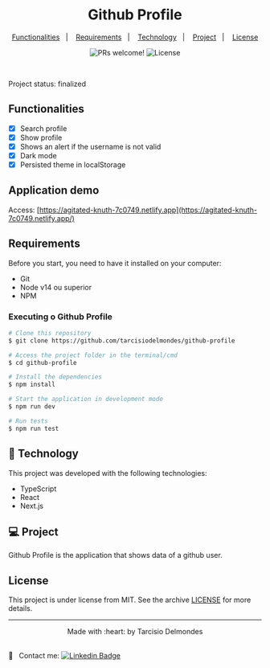 <h1 align="center">
  Github Profile
</h1>

<p align="center">
<a href="#functionalities">Functionalities</a>&nbsp;&nbsp;&nbsp;|&nbsp;&nbsp;&nbsp;
<a href="#requirements">Requirements</a>&nbsp;&nbsp;&nbsp;|&nbsp;&nbsp;&nbsp;
  <a href="#technology">Technology</a>&nbsp;&nbsp;&nbsp;|&nbsp;&nbsp;&nbsp;
  <a href="#project">Project</a>&nbsp;&nbsp;&nbsp;|&nbsp;&nbsp;&nbsp;
  <a href="#license">License</a>
</p>

<p align="center">
 <img src="https://img.shields.io/static/v1?label=PRs&message=welcome&color=49AA26&labelColor=000000" alt="PRs welcome!" />

  <img alt="License" src="https://img.shields.io/static/v1?label=license&message=MIT&color=49AA26&labelColor=000000">
</p>

<br>

<p align="left">
  Project status: finalized
</p>

<a id="functionalities"></a>

## Functionalities

- [x] Search profile
- [x] Show profile
- [x] Shows an alert if the username is not valid
- [x] Dark mode
- [x] Persisted theme in localStorage

## Application demo

Access: [https://agitated-knuth-7c0749.netlify.app](https://agitated-knuth-7c0749.netlify.app/)

<a id="requirements"></a>

## Requirements

Before you start, you need to have it installed on your computer:

- Git
- Node v14 ou superior
- NPM

### Executing o Github Profile

```bash
# Clone this repository
$ git clone https://github.com/tarcisiodelmondes/github-profile

# Access the project folder in the terminal/cmd
$ cd github-profile

# Install the dependencies
$ npm install

# Start the application in development mode
$ npm run dev

# Run tests
$ npm run test
```

<a id="technology"></a>

## 🚀 Technology

This project was developed with the following technologies:

- TypeScript
- React
- Next.js

<a id="project"></a>

## 💻 Project

Github Profile is the application that shows data of a github user.

<a id="license"></a>

## License

This project is under license from MIT. See the archive [LICENSE](.github/LICENSE.md) for more details.

---

<p align="center">Made with :heart: by Tarcisio Delmondes</p>

<br/> :email: &nbsp; Contact me: [![Linkedin Badge](https://img.shields.io/badge/-TarcísioDelmondes-blue?style=flat-square&logo=Linkedin&logoColor=white&link=https://www.linkedin.com/in/tarcisio-delmondes-892567207)](https://www.linkedin.com/in/tarcisiodelmondes)
